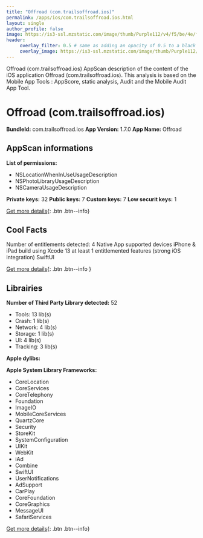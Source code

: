 ```yaml
---
title: "Offroad (com.trailsoffroad.ios)"
permalink: /apps/ios/com.trailsoffroad.ios.html
layout: single
author_profile: false
image: https://is3-ssl.mzstatic.com/image/thumb/Purple112/v4/f5/be/4e/f5be4e44-9eda-86c1-3d54-42976e537f05/AppIcon-0-1x_U007emarketing-0-7-0-85-220.png/512x512bb.jpg
header: 
     overlay_filter: 0.5 # same as adding an opacity of 0.5 to a black background
     overlay_image: https://is3-ssl.mzstatic.com/image/thumb/Purple112/v4/f5/be/4e/f5be4e44-9eda-86c1-3d54-42976e537f05/AppIcon-0-1x_U007emarketing-0-7-0-85-220.png/512x512bb.jpg
---
```

Offroad (com.trailsoffroad.ios) AppScan description of the content of the iOS application Offroad (com.trailsoffroad.ios). This analysis is based on the Mobile App Tools : AppScore, static analysis, Audit and the Mobile Audit App Tool.

# Offroad (com.trailsoffroad.ios)

**BundleId:** com.trailsoffroad.ios
**App Version:** 1.7.0
**App Name:** Offroad


## AppScan informations 

**List of permissions:** 
- NSLocationWhenInUseUsageDescription
- NSPhotoLibraryUsageDescription
- NSCameraUsageDescription
  
  
**Private keys:** 32
**Public keys:** 7
**Custom keys:** 7
**Low securit keys:** 1
  
[Get more details](/pricing.html){: .btn .btn--info}

## Cool Facts

Number of entitlements detected: 4
Native App
supported devices iPhone & iPad
build using Xcode 13
at least 1 entitlemented features (strong iOS integration)
SwiftUI
  
[Get more details](/pricing.html){: .btn .btn--info }

## Librairies 
**Number of Third Party Library detected:** 52
- Tools: 13 lib(s)
- Crash: 1 lib(s)
- Network: 4 lib(s)
- Storage: 1 lib(s)
- UI: 4 lib(s)
- Tracking: 3 lib(s)


**Apple dylibs:**


**Apple System Library Frameworks:**
- CoreLocation
- CoreServices
- CoreTelephony
- Foundation
- ImageIO
- MobileCoreServices
- QuartzCore
- Security
- StoreKit
- SystemConfiguration
- UIKit
- WebKit
- iAd
- Combine
- SwiftUI
- UserNotifications
- AdSupport
- CarPlay
- CoreFoundation
- CoreGraphics
- MessageUI
- SafariServices


  
[Get more details](/pricing.html){: .btn .btn--info}

